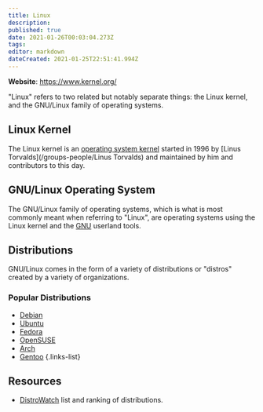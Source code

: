 ```yaml
---
title: Linux
description: 
published: true
date: 2021-01-26T00:03:04.273Z
tags: 
editor: markdown
dateCreated: 2021-01-25T22:51:41.994Z
---
```


**Website**: <https://www.kernel.org/>

"Linux" refers to two related but notably separate things: the Linux kernel, and the GNU/Linux family of operating systems.

## Linux Kernel

The Linux kernel is an [operating system kernel](/topics/opsys#kernel) started in 1996 by [Linus Torvalds](/groups-people/Linus Torvalds) and maintained by him and contributors to this day.

## GNU/Linux Operating System

The GNU/Linux family of operating systems, which is what is most commonly meant when referring to \"Linux\", are operating systems using the Linux kernel and the [GNU](/groups-people/gnu) userland tools.

## Distributions

GNU/Linux comes in the form of a variety of distributions or "distros" created by a variety of organizations.

### Popular Distributions

- [Debian](https://debian.org)
- [Ubuntu](https://ubuntu.com)
- [Fedora](https://getfedora.org/)
- [OpenSUSE](https://opensuse.org)
- [Arch](https://archlinux.org/)
- [Gentoo](https://gentoo.org/)
{.links-list}

## Resources

- [DistroWatch](https://distrowatch.com) list and ranking of distributions.
